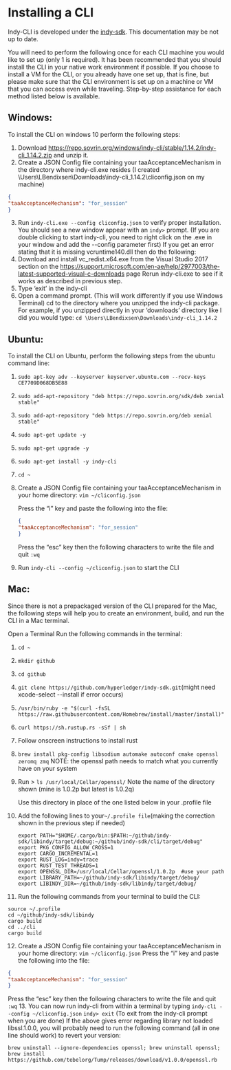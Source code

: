 # Installing a CLI

Indy-CLI is developed under the [indy-sdk](https://github.com/hyperledger/indy-sdk). This documentation may be not up to date.

You will need to perform the following once for each CLI machine you would like to set up (only 1 is required). 
It has been recommended that you should install the CLI in your native work environment if possible. 
If you choose to install a VM for the CLI, or you already have one set up, that is fine, but please make sure that the CLI environment is set up on a machine or VM that you can access even while traveling.
Step-by-step assistance for each method listed below is available.

## Windows:
To install the CLI on windows 10 perform the following steps:
1. Download https://repo.sovrin.org/windows/indy-cli/stable/1.14.2/indy-cli_1.14.2.zip and unzip it.
2. Create a JSON Config file containing your taaAcceptanceMechanism in the directory where indy-cli.exe resides (I created \Users\LBendixsen\Downloads\indy-cli_1.14.2\cliconfig.json on my machine)
```json
{
"taaAcceptanceMechanism": "for_session" 
} 
```
3. Run  `indy-cli.exe --config cliconfig.json`  to verify proper installation.  You should see a new window appear with an `indy>` prompt.  (If you are double clicking to start indy-cli, you need to right click on the .exe in your window and add the --config parameter first)
If you get an error stating that it is missing vcruntime140.dll then do the following:
4. Download and install vc_redist.x64.exe from the Visual Studio 2017 section on the https://support.microsoft.com/en-ae/help/2977003/the-latest-supported-visual-c-downloads page
Rerun indy-cli.exe to see if it works as described in previous step.
5. Type ‘exit’ in the indy-cli
6. Open a command prompt.  (This will work differently if you use Windows Terminal)
cd to the directory where you unzipped the indy-cli package.
For example, if you unzipped directly in your ‘downloads’ directory like I did you would type:  `cd \Users\LBendixsen\Downloads\indy-cli_1.14.2`

## Ubuntu:
To install the CLI on Ubuntu, perform the following steps from the ubuntu command line:

1. `sudo apt-key adv --keyserver keyserver.ubuntu.com --recv-keys CE7709D068DB5E88`
2. `sudo add-apt-repository "deb https://repo.sovrin.org/sdk/deb xenial stable"`
3. `sudo add-apt-repository "deb https://repo.sovrin.org/deb xenial stable"`
4. `sudo apt-get update -y`
5. `sudo apt-get upgrade -y `
6. `sudo apt-get install -y indy-cli`
7. `cd ~`
8. Create a JSON Config file containing your taaAcceptanceMechanism in your home directory:
`vim ~/cliconfig.json`

   Press the “i” key and paste the following into the file:
   ```json
   {
   "taaAcceptanceMechanism": "for_session" 
   } 
   ```
   Press the “esc” key then the following characters to write the file and quit
`:wq` 
9. Run `indy-cli --config ~/cliconfig.json` to start the CLI

## Mac:

Since there is not a prepackaged version of the CLI prepared for the Mac, the following steps will help you to create an environment, build, and run the CLI in a Mac terminal.

Open a Terminal
Run the following commands in the terminal:

1. `cd ~`
2. `mkdir github`
3. `cd github`
4. `git clone https://github.com/hyperledger/indy-sdk.git`(might need xcode-select --install if error occurs)
5. `/usr/bin/ruby -e "$(curl -fsSL https://raw.githubusercontent.com/Homebrew/install/master/install)"`
6. `curl https://sh.rustup.rs -sSf | sh`
7. Follow onscreen instructions to install rust
8. `brew install pkg-config libsodium automake autoconf cmake openssl zeromq zmq`
   NOTE: the openssl path needs to match what you currently have on your system

9. Run  > `ls /usr/local/Cellar/openssl/`
   Note the name of the directory shown (mine is 1.0.2p but latest is 1.0.2q) 
 
   Use this directory in place of the one listed below in your .profile file 

10. Add the following lines to your` ~/.profile file `(making the correction shown in the previous step if needed)
    ```
    export PATH="$HOME/.cargo/bin:$PATH:~/github/indy-sdk/libindy/target/debug:~/github/indy-sdk/cli/target/debug"
    export PKG_CONFIG_ALLOW_CROSS=1
    export CARGO_INCREMENTAL=1
    export RUST_LOG=indy=trace
    export RUST_TEST_THREADS=1
    export OPENSSL_DIR=/usr/local/Cellar/openssl/1.0.2p  #use your path
    export LIBRARY_PATH=~/github/indy-sdk/libindy/target/debug/
    export LIBINDY_DIR=~/github/indy-sdk/libindy/target/debug/
    ```
11. Run the following commands from your terminal to build the CLI:
   ```
   source ~/.profile
   cd ~/github/indy-sdk/libindy
   cargo build
   cd ../cli
   cargo build
   ```
12. Create a JSON Config file containing your taaAcceptanceMechanism in your home directory:
    `vim ~/cliconfig.json`
   Press the “i” key and paste the following into the file:
   ```json
   {
   "taaAcceptanceMechanism": "for_session" 
   } 
   ```
   Press the “esc” key then the following characters to write the file and quit
   `:wq` 
13. You can now run indy-cli from within a terminal by typing
   `indy-cli --config ~/cliconfig.json`
   `indy> exit`     (To exit from the indy-cli prompt when you are done) 
   If the above gives error regarding library not loaded libssl.1.0.0, you will probably need to run the following command (all in one line should work) to revert your version: 
  
   ```
   brew uninstall --ignore-dependencies openssl; brew uninstall openssl;
   brew install https://github.com/tebelorg/Tump/releases/download/v1.0.0/openssl.rb
   ```


